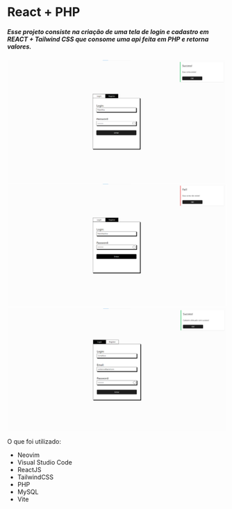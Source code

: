 # React + PHP

##### Esse projeto consiste na criação de uma tela de login e cadastro em REACT + Tailwind CSS que consome uma api feita em PHP e retorna valores.

<img src="./img1.png">
<img src="./img2.png">
<img src="./img3.png">

O que foi utilizado:

- Neovim
- Visual Studio Code
- ReactJS
- TailwindCSS
- PHP
- MySQL
- Vite
